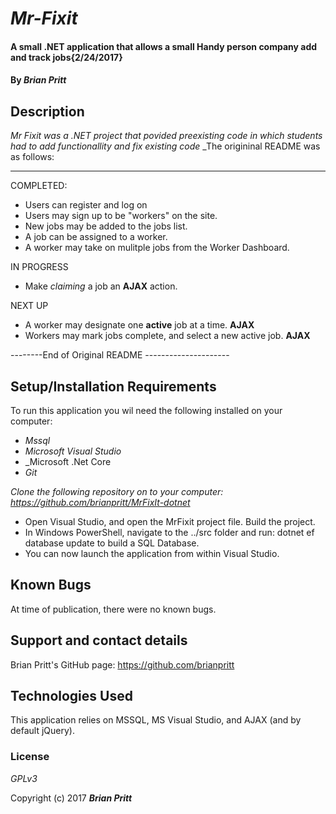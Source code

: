 # _Mr-Fixit_



####  A small .NET application that allows a small Handy person company add and track jobs{2/24/2017}

#### By _**Brian Pritt**_

## Description

_Mr Fixit was a .NET project that povided preexisting code in which students had to add functionallity and fix existing code_
_The origininal README was as follows:

---------------------------------------------------
COMPLETED:
* Users can register and log on
* Users may sign up to be "workers" on the site.
* New jobs may be added to the jobs list.
* A job can be assigned to a worker.
* A worker may take on mulitple jobs from the Worker Dashboard.

IN PROGRESS
* Make *claiming* a job an **AJAX** action.

NEXT UP
* A worker may designate one **active** job at a time. **AJAX**
* Workers may mark jobs complete, and select a new active job. **AJAX**

--------End of Original README ---------------------


## Setup/Installation Requirements

To run this application you wil need the following installed on your computer:
* _Mssql_
* _Microsoft Visual Studio_
* _Microsoft .Net Core
* _Git_


_Clone the following repository on to your computer: https://github.com/brianpritt/MrFixIt-dotnet_
* Open Visual Studio, and open the MrFixit project file.  Build the project.
* In Windows PowerShell, navigate to the ../src folder and run: dotnet ef database update to build a SQL Database.
* You can now launch the application from within Visual Studio.

## Known Bugs
At time of publication, there were no known bugs.

## Support and contact details
Brian Pritt's GitHub page: https://github.com/brianpritt
## Technologies Used

This application relies on MSSQL, MS Visual Studio, and AJAX (and by default jQuery).

### License

*GPLv3*

Copyright (c) 2017 **_Brian Pritt_**